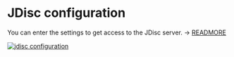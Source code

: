 # JDisc configuration

You can enter the settings to get access to the JDisc server. → [READMORE](../../../../jdisc/index.md)

[![jdisc configuration](../../../../assets/images/en/system-administration/administration/import-and-interfaces/jdisc/1-jd.png)](../../../../assets/images/en/system-administration/administration/import-and-interfaces/jdisc/1-jd.png)
